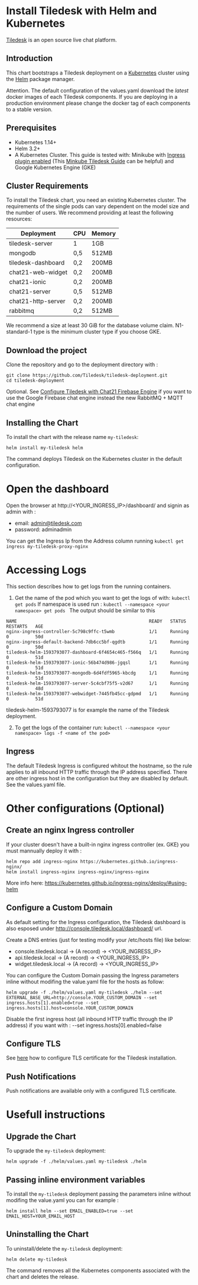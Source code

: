 # Install Tiledesk with Helm and Kubernetes

[Tiledesk](https://www.tiledesk.com/) is an open source live chat platform.

## Introduction

This chart bootstraps a Tiledesk deployment on a [Kubernetes](http://kubernetes.io) cluster using the [Helm](https://helm.sh) package manager.

Attention. The default configuration of the values.yaml download the *latest* docker images of each Tiledesk components. If you are deploying in a production environment please change the docker tag of each components to a stable version.

## Prerequisites

- Kubernetes 1.14+
- Helm 3.2+
- A Kubernetes Cluster. This guide is tested with: Minikube with [Ingress plugin enabled](https://kubernetes.io/docs/tasks/access-application-cluster/ingress-minikube/#enable-the-ingress-controller) (This [Minkube Tiledesk Guide](./MINIKUBE.md) can be helpful) and Google Kubernetes Engine (GKE)


## Cluster Requirements
To install the Tiledesk chart, you need an existing Kubernetes cluster.
The requirements of the single pods can vary dependent on the model size and the number of users. We recommend providing at least the following resources:


| Deployment         | CPU | Memory |
|--------------------|-----|--------|
| tiledesk-server    | 1   | 1GB    |
| mongodb            | 0,5 | 512MB  |
| tiledesk-dashboard | 0,2 | 200MB  |
| chat21-web-widget  | 0,2 | 200MB  |
| chat21-ionic       | 0,2 | 200MB  |
| chat21-server      | 0,5 | 512MB  |
| chat21-http-server | 0,2 | 200MB  |
| rabbitmq           | 0,2 | 512MB  |

We recommend a size at least 30 GiB for the database volume claim.
N1-standard-1 type is the minimum cluster type if you choose GKE.

## Download the project

Clone the repository and go to the deployment directory with :

```console
git clone https://github.com/Tiledesk/tiledesk-deployment.git
cd tiledesk-deployment
```

Optional. See [Configure Tiledesk with Chat21 Firebase Engine](./firebase-config.md) if you want to use the Google Firebase chat engine instead the new RabbitMQ + MQTT chat engine

## Installing the Chart

To install the chart with the release name `my-tiledesk`:

```console
helm install my-tiledesk helm
```

The command deploys Tiledesk on the Kubernetes cluster in the default configuration. 

# Open the dashboard
Open the browser at http://<YOUR_INGRESS_IP>/dashboard/ and signin as admin with :

* email: admin@tiledesk.com
* password: adminadmin

You can get the Ingress Ip from the Address column running ```kubectl get ingress my-tiledesk-proxy-nginx```

# Accessing Logs
This section describes how to get logs from the running containers.

1. Get the name of the pod which you want to get the logs of with: ```kubectl get pods```
If namespace is used run : ```kubectl --namespace <your namespace> get pods ```
The output should be similar to this
```
NAME                                                  READY   STATUS    RESTARTS   AGE
nginx-ingress-controller-5c798c9ffc-t5wmb             1/1     Running   0          50d
nginx-ingress-default-backend-7db6cc5bf-qgdtb         1/1     Running   0          50d
tiledesk-helm-1593793077-dashboard-6f4654c465-f566q   1/1     Running   0          51d
tiledesk-helm-1593793077-ionic-56b474d986-jgqsl       1/1     Running   0          51d
tiledesk-helm-1593793077-mongodb-6d4fdf5965-kbcdg     1/1     Running   0          51d
tiledesk-helm-1593793077-server-5c4cbf75f5-v2d67      1/1     Running   0          48d
tiledesk-helm-1593793077-webwidget-7445fb45cc-gdpmd   1/1     Running   0          51d
```
tiledesk-helm-1593793077 is for example the name of the Tiledesk deployment.

2. To get the logs of the container run: ```kubectl --namespace <your namespace> logs -f <name of the pod>```

## Ingress

The default Tiledesk Ingress is configured whitout the hostname, so the rule applies to all inbound HTTP traffic through the IP address specified. There are other ingress host in the configuration but they are disabled by default. See the values.yaml file.

# Other configurations (Optional)

## Create an nginx Ingress controller
If your cluster doesn't have a built-in nginx ingress controller (ex. GKE) you must mannually deploy it with :

```console
helm repo add ingress-nginx https://kubernetes.github.io/ingress-nginx/
helm install ingress-nginx ingress-nginx/ingress-nginx
```

More info here: https://kubernetes.github.io/ingress-nginx/deploy/#using-helm



## Configure a Custom Domain

As default setting for the Ingress configuration, the Tiledesk dashboard is also esposed under http://console.tiledesk.local/dashboard/ url.

Create a DNS entries (just for testing modify your /etc/hosts file) like below:
* console.tiledesk.local -> (A record) -> <YOUR_INGRESS_IP>
* api.tiledesk.local -> (A record) -> <YOUR_INGRESS_IP>
* widget.tiledesk.local -> (A record) -> <YOUR_INGRESS_IP>


You can configure the Custom Domain passing the Ingress parameters inline without modifing the value.yaml file for the hosts as follow:


```console
helm upgrade -f ./helm/values.yaml my-tiledesk ./helm --set EXTERNAL_BASE_URL=http://console.YOUR_CUSTOM_DOMAIN --set ingress.hosts[1].enabled=true --set ingress.hosts[1].host=console.YOUR_CUSTOM_DOMAIN
```

Disable the first ingress host (all inbound HTTP traffic through the IP address) if you want with : --set ingress.hosts[0].enabled=false

## Configure TLS

See [here](https://github.com/Tiledesk/tiledesk-deployment/blob/master/helm/docs/tls.md) how to configure TLS certificate for the Tiledesk installation. 


## Push Notifications

Push notifications are available only with a configured TLS certificate.


# Usefull instructions

## Upgrade the Chart


To upgrade the `my-tiledesk` deployment:

```console
helm upgrade -f ./helm/values.yaml my-tiledesk ./helm
```
##  Passing inline environment variables

To install the `my-tiledesk` deployment passing the parameters inline without modifing the value.yaml you can for example :

```console
helm install helm --set EMAIL_ENABLED=true --set EMAIL_HOST=YOUR_EMAIL_HOST 
```

## Uninstalling the Chart

To uninstall/delete the `my-tiledesk` deployment:

```console
helm delete my-tiledesk
```

The command removes all the Kubernetes components associated with the chart and deletes the release.
